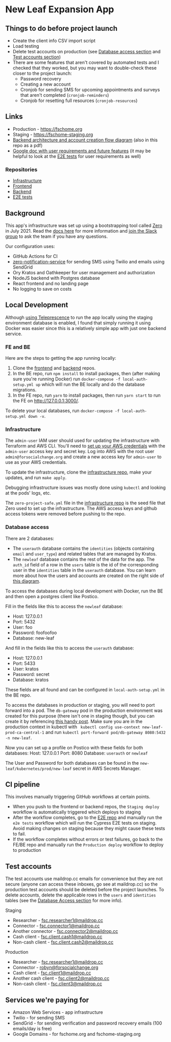 # New Leaf Expansion App

## Things to do before project launch
- Create the client info CSV import script
- Load testing
- Delete test accounts on production (see [Database access section](https://github.com/for-social-change/new-leaf-docs/#database-access) and [Test accounts section](https://github.com/for-social-change/new-leaf-docs/#test-accounts))
- There are some features that aren't covered by automated tests and I checked that they worked, but you may want to double-check these closer to the project launch:
  - Password recovery
  - Creating a new account
  - Cronjob for sending SMS for upcoming appointments and surveys that aren't completed (`cronjob-reminders`)
  - Cronjob for resetting full resources (`cronjob-resources`)

## Links
- Production - https://fschome.org
- Staging - https://fschome-staging.org
- [Backend architecture and account creation flow diagram](https://app.diagrams.net/#G1kXaIACwYXgDjok23fmnl3792eVtrb1vK) (also in this repo as a pdf)
- [Google doc with user requirements and future features](https://docs.google.com/document/d/13GYdpAW-aUbapH_Jkd6RKOgT9wqpYQ2f9lxtoPk7MZo/edit) (it may be helpful to look at the [E2E tests](https://github.com/for-social-change/new-leaf-e2e) for user requirements as well)

### Repositories
- [Infrastructure](https://github.com/for-social-change/new-leaf-infrastructure)
- [Frontend](https://github.com/for-social-change/new-leaf-frontend)
- [Backend](https://github.com/for-social-change/new-leaf-backend)
- [E2E tests](https://github.com/for-social-change/new-leaf-e2e)

## Background
This app's infrastructure was set up using a bootstrapping tool called [Zero](https://github.com/commitdev/zero) in July 2021. Read the [docs here](https://getzero.dev/docs/zero/about/overview) for more information and [join the Slack group](https://slack.getzero.dev/) to ask the team if you have any questions.

Our configuration uses:
- GitHub Actions for CI
- [zero-notification-service](https://github.com/commitdev/zero-notification-service) for sending SMS using Twilio and emails using SendGrid
- Ory Kratos and Oathkeeper for user management and authorization
- NodeJS backend with Postgres database
- React frontend and no landing page
- No logging to save on costs

## Local Development
Although [using Teleprescence](https://getzero.dev/docs/modules/aws-eks-stack/guides/dev-experience-telepresence) to run the app locally using the staging environment database is enabled, I found that simply running it using Docker was easier since this is a relatively simple app with just one backend service.

### FE and BE
Here are the steps to getting the app running locally:
1. Clone the [frontend](https://github.com/for-social-change/new-leaf-frontend) and [backend](https://github.com/for-social-change/new-leaf-backend) repos.
2. In the BE repo, run `npm install` to install packages, then (after making sure you're running Docker) run `docker-compose -f local-auth-setup.yml up` which will run the BE locally and do the database migrations.
3. In the FE repo, run `yarn` to install packages, then run `yarn start` to run the FE on http://127.0.0.1:3000/.

To delete your local databases, run `docker-compose -f local-auth-setup.yml down -v`.

### Infrastructure
The `admin-user` IAM user should used for updating the infrastructure with Terraform and AWS CLI. You'll need to [set up your AWS credentials](https://docs.aws.amazon.com/polly/latest/dg/setup-aws-cli.html) with the `admin-user` access key and secret key. Log into AWS with the root user `admin@forsocialchange.org` and create a new access key for `admin-user` to use as your AWS credentials. 

To update the infrastructure, clone the [infrastructure repo](https://github.com/for-social-change/new-leaf-infrastructure), make your updates, and run `make apply`.

Debugging infrastructure issues was mostly done using `kubectl` and looking at the pods' logs, etc. 

The `zero-project-safe.yml` file in the [infrastructure repo](https://github.com/for-social-change/new-leaf-infrastructure) is the seed file that Zero used to set up the infrastructure. The AWS access keys and github access tokens were removed before pushing to the repo.

### Database access
There are 2 databases:
- The `userauth` database contains the `identities` (objects containing `email` and `user_type`) and related tables that are managed by Kratos.
- The `newleaf` database contains the rest of the data for the app. The `auth_id` field of a row in the `users` table is the id of the corresponding user in the `identities` table in the `userauth` database. You can learn more about how the users and accounts are created on the right side of [this diagram](https://github.com/for-social-change/new-leaf-docs/blob/main/BackendArchitectureAndAccountCreationFlows.pdf).

To access the databases during local development with Docker, run the BE and then open a postgres client like Postico. 

Fill in the fields like this to access the `newleaf` database: 
- Host: 127.0.0.1
- Port: 5432
- User: foo
- Password: foofoofoo
- Database: new-leaf

And fill in the fields like this to access the `userauth` database: 
- Host: 127.0.0.1
- Port: 5433
- User: kratos
- Password: secret
- Database: kratos

These fields are all found and can be configured in `local-auth-setup.yml` in the BE repo.

To access the databases in production or staging, you will need to port forward into a pod. The `db-gateway` pod in the production environment was created for this purpose (there isn't one in staging though, but you can create it by referencing [this handy post](https://github.com/kubernetes/kubernetes/issues/72597#issuecomment-518617501). Make sure you are in the production context in kubectl with ` kubectl config use-context new-leaf-prod-ca-central-1` and run `kubectl port-forward pod/db-gateway 8080:5432 -n new-leaf`. 

Now you can set up a profile on Postico with these fields for both databases:
Host: 127.0.0.1
Port: 8080
Database: `userauth` or `newleaf`

The User and Password for both databases can be found in the `new-leaf/kubernetes/prod/new-leaf` secret in AWS Secrets Manager.

## CI pipeline
This involves manually triggering GitHub workflows at certain points.
- When you push to the frontend or backend repos, the `Staging deploy` workflow is automatically triggered which deploys to staging
- After the workflow completes, go to the [E2E repo](https://github.com/for-social-change/new-leaf-e2e) and manually run the `e2e tests` workflow which will run the Cypress E2E tests on staging. Avoid making changes on staging because they might cause these tests to fail.
- If the workflow completes without errors or test failures, go back to the FE/BE repo and manually run the `Production deploy` workflow to deploy to production

## Test accounts
The test accounts use maildrop.cc emails for convenience but they are not secure (anyone can access these inboxes, go see at maildrop.cc) so the production test accounts should be deleted before the project launches. To delete accounts, delete the applicable rows in the `users` and `identities` tables (see the [Database Access section](https://github.com/for-social-change/new-leaf-docs/#database-access) for more info).

Staging
- Researcher - fsc.researcher1@maildrop.cc
- Connector - fsc.connector1@maildrop.cc
- Another connector - fsc.connector2@maildrop.cc
- Cash client - fsc.client.cash1@maildrop.cc
- Non-cash client - fsc.client.cash2@maildrop.cc

Production
- Researcher - fsc.researcher1@maildrop.cc
- Connector - robyn@forsocialchange.org
- Cash client - fsc.client1@maildrop.cc
- Another cash client - fsc.client2@maildrop.cc
- Non-cash client - fsc.client3@maildrop.cc

## Services we're paying for
- Amazon Web Services - app infrastructure
- Twilio - for sending SMS
- SendGrid - for sending verification and password recovery emails (100 emails/day is free)
- Google Domains - for fschome.org and fschome-staging.org
